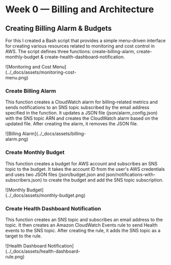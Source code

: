 # Week 0 — Billing and Architecture

## Creating Billing Alarm & Budgets

For this I created a Bash script that provides a simple menu-driven interface for creating various resources related to monitoring and cost control in AWS.
The script defines three functions: create-billing-alarm, create-monthly-budget & create-health-dashboard-notification.

<div style="max-width: 50%;">
  ![Monitoring and Cost Menu](../_docs/assets/monitoring-cost-menu.png)
</div>

### Create Billing Alarm
This function creates a CloudWatch alarm for billing-related metrics and sends notifications to an SNS topic subscribed by the email address specified in the function. It updates a JSON file (json/alarm_config.json) with the SNS topic ARN and creates the CloudWatch alarm based on the updated file. After creating the alarm, it removes the JSON file.

<div style="max-width: 50%;">
  ![Billing Alarm](../_docs/assets/billing-alarm.png)
</div>


### Create Monthly Budget
This function creates a budget for AWS account and subscribes an SNS topic to the budget. It takes the account ID from the user's AWS credentials and uses two JSON files (json/budget.json and json/notifications-with-subscribers.json) to create the budget and add the SNS topic subscription.

<div style="max-width: 50%;">
  ![Monthly Budget](../_docs/assets/monthly-budget.png)
</div>

### Create Health Dashboard Notification
This function creates an SNS topic and subscribes an email address to the topic. It then creates an Amazon CloudWatch Events rule to send Health events to the SNS topic. After creating the rule, it adds the SNS topic as a target to the rule.

<div style="max-width: 50%;">
  ![Health Dashboard Notification](../_docs/assets/health-dashboard-rule.png)
</div>

